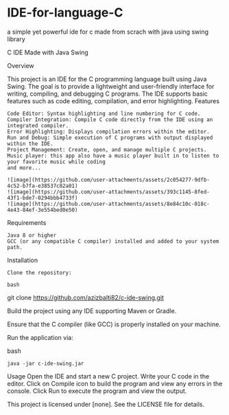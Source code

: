 # IDE-for-language-C
a simple yet powerful ide for c made from scrach with java using swing library

C IDE Made with Java Swing


Overview

This project is an IDE for the C programming language built using Java Swing. The goal is to provide a lightweight and user-friendly interface for writing, compiling, and debugging C programs. The IDE supports basic features such as code editing, compilation, and error highlighting.
Features

    Code Editor: Syntax highlighting and line numbering for C code.
    Compiler Integration: Compile C code directly from the IDE using an integrated compiler.
    Error Highlighting: Displays compilation errors within the editor.
    Run and Debug: Simple execution of C programs with output displayed within the IDE.
    Project Management: Create, open, and manage multiple C projects.
    Music player: this app also have a music player built in to listen to your favorite music while coding
    and more...

    ![image](https://github.com/user-attachments/assets/2c054277-9dfb-4c52-b7fa-e38537c82a01)
    ![image](https://github.com/user-attachments/assets/393c1145-8fed-43f1-bde7-0294bbb4733f)
    ![image](https://github.com/user-attachments/assets/8e84c10c-018c-4e43-84ef-3e554bed0e50)



Requirements

    Java 8 or higher
    GCC (or any compatible C compiler) installed and added to your system path.

Installation

    Clone the repository:

    bash

git clone https://github.com/azizbalti82/c-ide-swing.git

Build the project using any IDE supporting Maven or Gradle.

Ensure that the C compiler (like GCC) is properly installed on your machine.

Run the application via:

bash

    java -jar c-ide-swing.jar

Usage
    Open the IDE and start a new C project.
    Write your C code in the editor.
    Click on Compile icon to build the program and view any errors in the console.
    Click Run to execute the program and view the output.


This project is licensed under [none]. See the LICENSE file for details.

